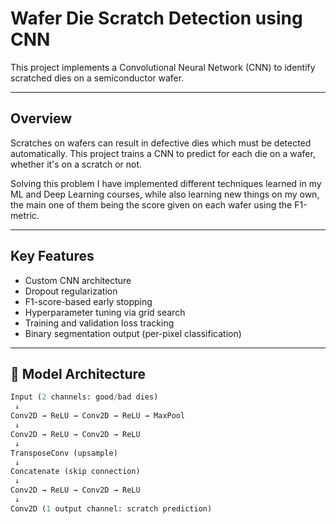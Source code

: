 # Wafer Die Scratch Detection using CNN

This project implements a Convolutional Neural Network (CNN) to identify scratched dies on a semiconductor wafer.

---

## Overview

Scratches on wafers can result in defective dies which must be detected automatically. This project trains a CNN to predict for each die on a wafer, whether it's on a scratch or not.

Solving this problem I have implemented different techniques learned in my ML and Deep Learning courses, while also learning new things on my own, the main one of them being the score given on each wafer using the F1-metric.

---

## Key Features

- Custom CNN architecture
- Dropout regularization
- F1-score-based early stopping
- Hyperparameter tuning via grid search
- Training and validation loss tracking
- Binary segmentation output (per-pixel classification)

---

## 🧱 Model Architecture

```python
Input (2 channels: good/bad dies)
 ↓
Conv2D → ReLU → Conv2D → ReLU → MaxPool
 ↓
Conv2D → ReLU → Conv2D → ReLU
 ↓
TransposeConv (upsample)
 ↓
Concatenate (skip connection)
 ↓
Conv2D → ReLU → Conv2D → ReLU
 ↓
Conv2D (1 output channel: scratch prediction)
